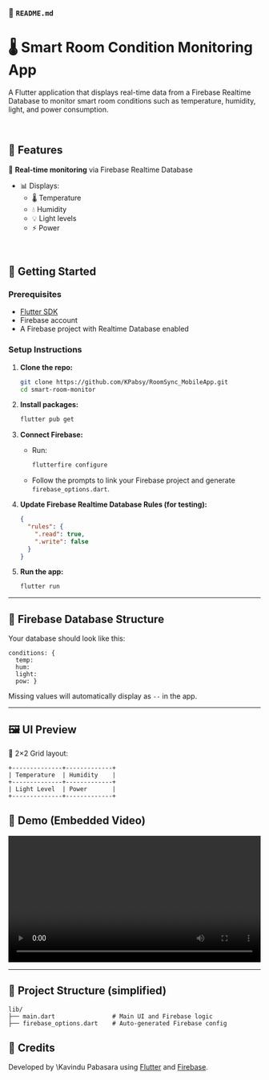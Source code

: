 ### 📄 `README.md`

# 🌡️ Smart Room Condition Monitoring App

A Flutter application that displays real-time data from a Firebase Realtime Database to monitor smart room conditions such as temperature, humidity, light, and power consumption.

<br/>

## 📱 Features

📡 **Real-time monitoring** via Firebase Realtime Database
- 📊 Displays:
  - 🌡️ Temperature
  - 💧 Humidity
  - 💡 Light levels
  - ⚡ Power  
<br/>

## 🚀 Getting Started

### Prerequisites

- [Flutter SDK](https://docs.flutter.dev/get-started/install)
- Firebase account
- A Firebase project with Realtime Database enabled

### Setup Instructions

1. **Clone the repo:**

   ```bash
   git clone https://github.com/KPabsy/RoomSync_MobileApp.git
   cd smart-room-monitor

2. **Install packages:**

   ```bash
   flutter pub get
   ```

3. **Connect Firebase:**

   * Run:

     ```bash
     flutterfire configure
     ```
   * Follow the prompts to link your Firebase project and generate `firebase_options.dart`.

4. **Update Firebase Realtime Database Rules (for testing):**

   ```json
   {
     "rules": {
       ".read": true,
       ".write": false
     }
   }
   ```

5. **Run the app:**

   ```bash
   flutter run
   ```

---

## 🔧 Firebase Database Structure

Your database should look like this:

```
conditions: {
  temp: 
  hum: 
  light:
  pow: }
```

Missing values will automatically display as `--` in the app.

---

## 🖼️ UI Preview

📱 2×2 Grid layout:

```
+--------------+-------------+
| Temperature  | Humidity    |
+--------------+-------------+
| Light Level  | Power       |
+--------------+-------------+
```
## 🎥 Demo (Embedded Video)

<video width="100%" controls>
  <source src="https://github.com/KPabsy/RoomSync_MobileApp/blob/main/roomsync%20app.mp4" type="video/mp4">
  Your browser does not support the video tag.
</video>

---

## 📁 Project Structure (simplified)

```
lib/
├── main.dart                # Main UI and Firebase logic
├── firebase_options.dart    # Auto-generated Firebase config

```

## 🙌 Credits

Developed by \Kavindu Pabasara using [Flutter](https://flutter.dev) and [Firebase](https://firebase.google.com).




